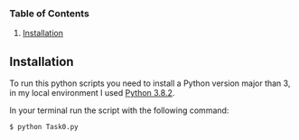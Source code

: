 ### Table of Contents

1. [Installation](#installation)

## Installation <a name="installation"></a>

To run this python scripts you need to install a Python version major than 3, in my local environment I used [Python 3.8.2](https://www.python.org/downloads/release/python-382/).

In your terminal run the script with the following command:
```
$ python Task0.py
```